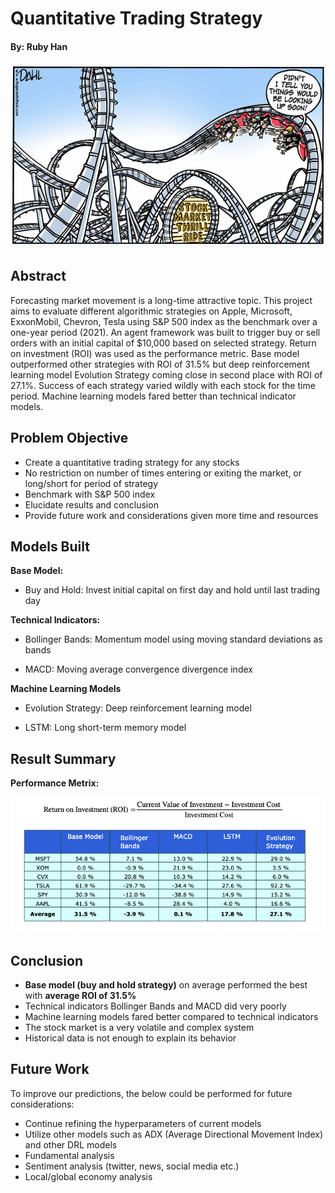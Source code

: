 # Quantitative Trading Strategy
#### By: Ruby Han

![stock_market](stock_market.png)

## Abstract
Forecasting market movement is a long-time attractive topic. This project aims to evaluate different algorithmic strategies on Apple, Microsoft, ExxonMobil, Chevron, Tesla using S&P 500 index as the benchmark over a one-year period (2021). An agent framework was built to trigger buy or sell orders with an initial capital of $10,000 based on selected strategy. Return on investment (ROI) was used as the performance metric. Base model outperformed other strategies with ROI of 31.5\% but deep reinforcement learning model Evolution Strategy coming close in second place with ROI of 27.1\%. Success of each strategy varied wildly with each stock for the time period. Machine learning models fared better than technical indicator models.

## Problem Objective 
- Create a quantitative trading strategy for any stocks
- No restriction on number of times entering or exiting the market, or long/short for period of strategy
- Benchmark with S&P 500 index
- Elucidate results and conclusion
- Provide future work and considerations given more time and resources

## Models Built

**Base Model:**

- Buy and Hold: Invest initial capital on first day and hold until last trading day

**Technical Indicators:**

- Bollinger Bands: Momentum model using moving standard deviations as bands

- MACD: Moving average convergence divergence index

**Machine Learning Models**

- Evolution Strategy: Deep reinforcement learning model

- LSTM: Long short-term memory model


## Result Summary

**Performance Metrix:**

![result_table](result_table.png)

## Conclusion
- **Base model (buy and hold strategy)** on average performed the best with **average ROI of 31.5%**
- Technical indicators Bollinger Bands and MACD did very poorly
- Machine learning models fared better compared to technical indicators
- The stock market is a very volatile and complex system
- Historical data is not enough to explain its behavior


## Future Work
To improve our predictions, the below could be performed for future considerations:
- Continue refining the hyperparameters of current models
- Utilize other models such as ADX (Average Directional Movement Index) and other DRL models
- Fundamental analysis
- Sentiment analysis (twitter, news, social media etc.)
- Local/global economy analysis